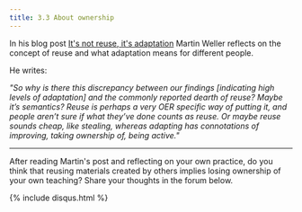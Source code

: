 ```yaml
---
title: 3.3 About ownership
---
```


In his blog post [It's not reuse, it's adaptation][1] Martin Weller reflects on the concept of reuse and what adaptation means for different people. 

He writes: 

*"So why is there this discrepancy between our findings [indicating high levels of adaptation] and the commonly reported dearth of reuse? Maybe it’s semantics? Reuse is perhaps a very OER specific way of putting it, and people aren’t sure if what they’ve done counts as reuse. Or maybe reuse sounds cheap, like stealing, whereas adapting has connotations of improving, taking ownership of, being active."*


----------
After reading Martin's post and reflecting on your own practice, do you think that reusing materials created by others implies losing ownership of your own teaching? Share your thoughts in the forum below.

  [1]: http://blog.edtechie.net/oer/its-not-reuse-its-adaptation/
  
{% include disqus.html %}
